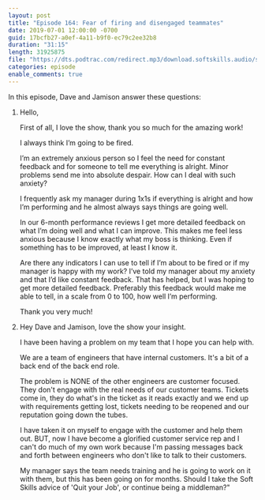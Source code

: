 ```yaml
---
layout: post
title: "Episode 164: Fear of firing and disengaged teammates"
date: 2019-07-01 12:00:00 -0700
guid: 17bcfb27-a0ef-4a11-b9f0-ec79c2ee32b8
duration: "31:15"
length: 31925875
file: "https://dts.podtrac.com/redirect.mp3/download.softskills.audio/sse-164.mp3"
categories: episode
enable_comments: true
---
```


In this episode, Dave and Jamison answer these questions:

1. Hello,
   
   First of all, I love the show, thank you so much for the amazing work!
   
   I always think I’m going to be fired.
   
   I’m an extremely anxious person so I feel the need for constant feedback and for someone to tell me everything is alright. Minor problems send me into absolute despair. How can I deal with such anxiety?
   
   I frequently ask my manager during 1x1s if everything is alright and how I’m performing and he almost always says things are going well.
   
   In our 6-month performance reviews I get more detailed feedback on what I’m doing well and what I can improve. This makes me feel less anxious because I know exactly what my boss is thinking. Even if something has to be improved, at least I know it.
   
   Are there any indicators I can use to tell if I’m about to be fired or if my manager is happy with my work? I’ve told my manager about my anxiety and that I’d like constant feedback. That has helped, but I was hoping to get more detailed feedback. Preferably this feedback would make me able to tell, in a scale from 0 to 100, how well I’m performing.
   
   Thank you very much!


2. Hey Dave and Jamison, love the show your insight.
   
   I have been having a problem on my team that I hope you can help with.
   
   We are a team of engineers that have internal customers. It's a bit of a back end of the back end role.
   
   The problem is NONE of the other engineers are customer focused. They don't engage with the real needs of our customer teams. Tickets come in, they do what's in the ticket as it reads exactly and we end up with requirements getting lost, tickets needing to be reopened and our reputation going down the tubes.
   
   I have taken it on myself to engage with the customer and help them out.  BUT, now I have become a glorified customer service rep and I can't do much of my own work because I'm passing messages back and forth between engineers who don't like to talk to their customers.
   
   My manager says the team needs training and he is going to work on it with them, but this has been going on for months.  Should I take the Soft Skills advice of 'Quit your Job', or continue being a middleman?"
